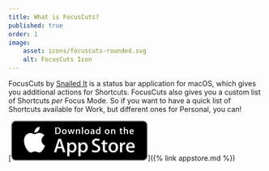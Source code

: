 ```yaml
---
title: What is FocusCuts?
published: true
order: 1
image: 
    asset: icons/focuscuts-rounded.svg
    alt: FocusCuts Icon
---
```

FocusCuts by [Snailed It](https://snailedit.dev) is a status bar application for macOS, which gives you additional actions for Shortcuts. FocusCuts also gives you a custom list of Shortcuts _per_ Focus Mode. So if you want to have a quick list of Shortcuts available for Work, but different ones for Personal, you can!

[![](/assets/app-store-badge.svg)]({% link appstore.md %})
